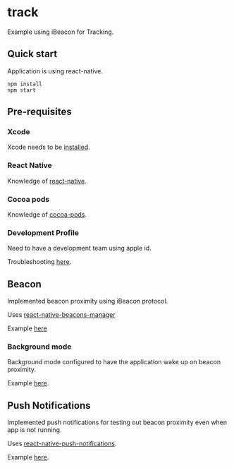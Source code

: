 # track

Example using iBeacon for Tracking.

## Quick start

Application is using react-native.

```
npm install
npm start
```

## Pre-requisites

### Xcode 

Xcode needs to be [installed](https://apps.apple.com/us/app/xcode/id497799835?mt=12).

### React Native

Knowledge of [react-native](https://reactnative.dev/docs/environment-setup).

### Cocoa pods

Knowledge of [cocoa-pods](https://guides.cocoapods.org/using/using-cocoapods.html).

### Development Profile

Need to have a development team using apple id. 

Troubleshooting [here](https://stackoverflow.com/questions/39524148/xcode-error-code-signing-is-required-for-product-type-application-in-sdk-ios).

## Beacon 

Implemented beacon proximity using iBeacon protocol. 

Uses [react-native-beacons-manager](https://github.com/MacKentoch/react-native-beacons-manager/)

Example [here](https://github.com/MacKentoch/react-native-beacons-manager/blob/master/examples/samples/ranging.ios.js#L41)

### Background mode

Background mode configured to have the application wake up on beacon proximity.

Example [here](https://github.com/MacKentoch/react-native-beacons-manager/blob/master/BACKGROUND_MODES.md).

## Push Notifications 

Implemented push notifications for testing out beacon proximity even when app is not running.

Uses [react-native-push-notifications](https://github.com/zo0r/react-native-push-notification/).

Example [here](https://github.com/zo0r/react-native-push-notification/blob/master/example/NotifService.js).
